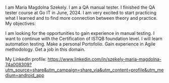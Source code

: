 I am Maria Magdolna Szekely. I am a QA manual tester. I finished the QA tester course at Go IT in June, 2024. I am very excited to start practicing what I learned and to find more connection between theory and practice.
My objectives:

I am looking for the opportunities to gain experience in manual testing.
I want to continue with the Certification of ISTQB foundation level.
I will learn automation testing.
Make a personal Portofolio.
Gain experience in Agile methodology.
Get a job in this domain.

My LinkedIn profile:
https://www.linkedin.com/in/szekely-maria-magdolna-74a008309?utm_source=share&utm_campaign=share_via&utm_content=profile&utm_medium=android_app
